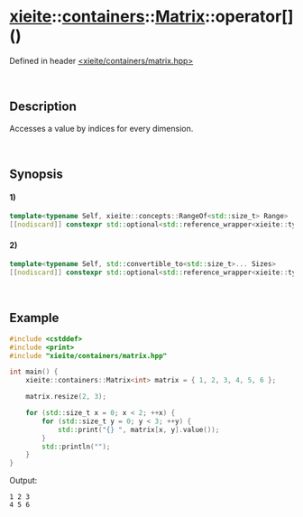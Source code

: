 # [xieite](../../../../../../xieite.md)\:\:[containers](../../../../../../containers.md)\:\:[Matrix<Value>](../../../../matrix.md)\:\:operator\[\]\(\)
Defined in header [<xieite/containers/matrix.hpp>](../../../../../../../include/xieite/containers/matrix.hpp)

&nbsp;

## Description
Accesses a value by indices for every dimension.

&nbsp;

## Synopsis
#### 1)
```cpp
template<typename Self, xieite::concepts::RangeOf<std::size_t> Range>
[[nodiscard]] constexpr std::optional<std::reference_wrapper<xieite::types::MaybeConstant<Value, std::is_const_v<Self>>>> operator[](this Self&&, Range&& indices);
```
#### 2)
```cpp
template<typename Self, std::convertible_to<std::size_t>... Sizes>
[[nodiscard]] constexpr std::optional<std::reference_wrapper<xieite::types::MaybeConstant<Value, std::is_const_v<Self>>>> operator[](this Self&&, Sizes... indices);
```

&nbsp;

## Example
```cpp
#include <cstddef>
#include <print>
#include "xieite/containers/matrix.hpp"

int main() {
    xieite::containers::Matrix<int> matrix = { 1, 2, 3, 4, 5, 6 };

    matrix.resize(2, 3);

    for (std::size_t x = 0; x < 2; ++x) {
        for (std::size_t y = 0; y < 3; ++y) {
            std::print("{} ", matrix[x, y].value());
        }
        std::println("");
    }
}
```
Output:
```
1 2 3
4 5 6
```
